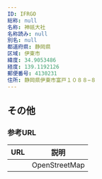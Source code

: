```yaml
---
ID: IFRGO
総称: null
名称: 神祇大社
名称読み: null
別名: null
都道府県: 静岡県
区域: 伊東市
緯度: 34.9053486
経度: 139.1192126
郵便番号: 4130231
住所: 静岡県伊東市富戸１０８８−８
---
```


## その他

### 参考URL

| URL | 説明          |
| --- | ------------- |
|     | OpenStreetMap |
